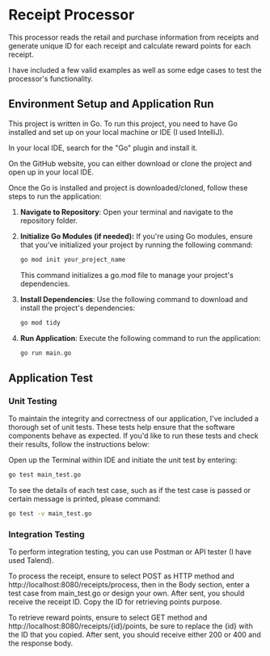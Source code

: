 # Receipt Processor

 This processor reads the retail and purchase information from receipts and generate unique ID for each receipt and calculate reward points for each receipt.

 I have included a few valid examples as well as some edge cases to test the processor's functionality.

## Environment Setup and Application Run
This project is written in Go. To run this project, you need to have Go installed and set up on your local machine or IDE (I used IntelliJ). 

In your local IDE, search for the "Go" plugin and install it.

On the GitHub website, you can either download or clone the project and open up in your local IDE.

Once the Go is installed and project is downloaded/cloned, follow these steps to run the application:

1. **Navigate to Repository**: Open your terminal and navigate to the repository folder.


2. **Initialize Go Modules (if needed):** If you're using Go modules, ensure that you've initialized your project by running the following command:
   ``` bash
   go mod init your_project_name
   ```
      This command initializes a go.mod file to manage your project's dependencies.

3. **Install Dependencies**: Use the following command to download and install the project's dependencies:
   ``` bash
   go mod tidy
   ```

4. **Run Application**: Execute the following command to run the application:
   ``` bash
   go run main.go
   ```

## Application Test
### Unit Testing
To maintain the integrity and correctness of our application, I've included a thorough set of unit tests. These tests help ensure that the software components behave as expected. 
If you'd like to run these tests and check their results, follow the instructions below:

Open up the Terminal within IDE and initiate the unit test by entering:
   ``` bash
   go test main_test.go
   ```

To see the details of each test case, such as if the test case is passed or certain message is printed, please command:
   ``` bash
   go test -v main_test.go
   ```

### Integration Testing
To perform integration testing, you can use Postman or API tester (I have used Talend). 

To process the receipt, ensure to select POST as HTTP method and http://localhost:8080/receipts/process, then in the Body section, enter a test case from main_test.go or design your own.
After sent, you should receive the receipt ID. Copy the ID for retrieving points purpose. 

To retrieve reward points, ensure to select GET method and http://localhost:8080/receipts/{id}/points, be sure to replace the {id} with the ID that you copied.
After sent, you should receive either 200 or 400 and the response body. 


